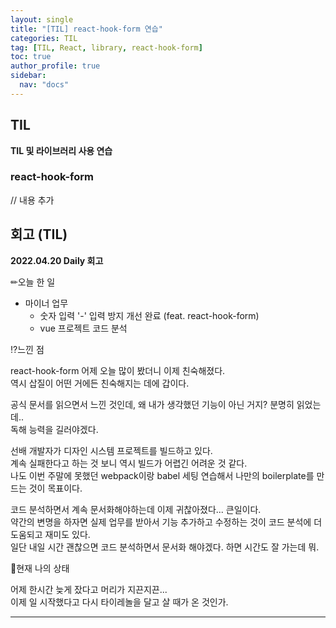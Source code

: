 ```yaml
---
layout: single
title: "[TIL] react-hook-form 연습"
categories: TIL
tag: [TIL, React, library, react-hook-form]
toc: true
author_profile: true
sidebar:
  nav: "docs"
---
```


## TIL

**TIL 및 라이브러리 사용 연습**

### react-hook-form

// 내용 추가

## 회고 (TIL)

**2022.04.20 Daily 회고**

✏오늘 한 일

- 마이너 업무
  - 숫자 입력 '-' 입력 방지 개선 완료 (feat. react-hook-form)
  - vue 프로젝트 코드 분석

⁉느낀 점

react-hook-form 어제 오늘 많이 봤더니 이제 친숙해졌다.  
역시 삽질이 어떤 거에든 친숙해지는 데에 갑이다.

공식 문서를 읽으면서 느낀 것인데, 왜 내가 생각했던 기능이 아닌 거지? 분명히 읽었는데..  
독해 능력을 길러야겠다.

선배 개발자가 디자인 시스템 프로젝트를 빌드하고 있다.  
계속 실패한다고 하는 것 보니 역시 빌드가 어렵긴 어려운 것 같다.  
나도 이번 주말에 못했던 webpack이랑 babel 세팅 연습해서 나만의 boilerplate를 만드는 것이 목표이다.

코드 분석하면서 계속 문서화해야하는데 이제 귀찮아졌다... 큰일이다.  
약간의 변명을 하자면 실제 업무를 받아서 기능 추가하고 수정하는 것이 코드 분석에 더 도움되고 재미도 있다.  
일단 내일 시간 괜찮으면 코드 분석하면서 문서화 해야겠다. 하면 시간도 잘 가는데 뭐.

🎃현재 나의 상태

어제 한시간 늦게 잤다고 머리가 지끈지끈...  
이제 일 시작했다고 다시 타이레놀을 달고 살 때가 온 것인가.

<hr>
